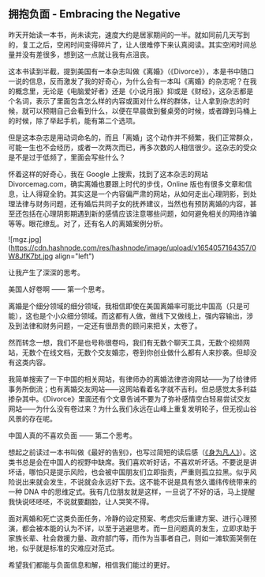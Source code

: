 ## 拥抱负面 - Embracing the Negative

昨天开始读一本书，尚未读完，速度大约是居家期间的一半。就如同前几天写到的，复工之后，空闲时间变得碎片了，让人很难停下来认真阅读。其实空闲时间总量并没有差很多，想到这一点就让我有点沮丧。

这本书读到半截，提到美国有一本杂志叫做《离婚》（《Divorce》），本是书中随口一说的信息，反而激发了我的好奇心，为什么会有一本叫《离婚》的杂志呢？在我的概念里，无论是《电脑爱好者》还是《小说月报》抑或是《财经》，这杂志都是个名词，表示了里面包含怎么样的内容或面对什么样的群体，让人拿到杂志的时候，就可以预期自己会看到什么，以便在早晨做到餐桌旁的时候，或者蹲到马桶上的时候，除了举起手机，能有第二个选项。

但是这本杂志是用动词命名的，而且「离婚」这个动作并不频繁，我们正常群众，可能一生也不会经历，或者一次两次而已，再多次数的人相信很少。这杂志的受众是不是过于低频了，里面会写些什么？

怀着这样的好奇心，我在 Google 上搜索，找到了这本杂志的网站 Divorcemag.com，确实离婚也要跟上时代的步伐，Online 版也有很多文章和信息，让人得窥全豹。其实这是一个内容偏严肃的网站，从如何走出心理阴影，到处理法律与财务问题，还有婚后共同子女的抚养建议，当然也有预防离婚的内容，甚至还包括在心理阴影期遇到新的感情应该注意哪些问题，如何避免相关的网络诈骗等等。眼花缭乱。对了，还有名人的离婚案例分析。


![mgz.jpg](https://cdn.hashnode.com/res/hashnode/image/upload/v1654057164357/0W8JfK7bt.jpg align="left")


让我产生了深深的思考。

美国人好卷啊 —— 第一个思考。

离婚是个细分领域的细分领域，我相信即使在美国离婚率可能比中国高（只是可能），这也是个小众细分领域。而这都有人做，做线下又做线上，强内容输出，涉及到法律和财务问题，一定还有很昂贵的顾问来把关，太卷了。

然而转念一想，我们不是也号称很卷吗，我们有无数个聊天工具，无数个视频网站，无数个在线文档，无数个交友婚恋，卷到你创业做什么都有人来抄袭。但却没有这类内容。

我简单搜索了一下中国的相关网站，有律师办的离婚法律咨询网站——为了给律师事务所倒流；也有离婚交友网站——这网站看着名字就不吉利。但总感觉太多利益掺杂其中。《Divorce》里面还有个文章告诫不要为了弥补感情空白轻易尝试交友网站——为什么没有卷过来？为什么我们永远在山峰上重复发明轮子，但无视山谷风景的存在呢。

中国人真的不喜欢负面 —— 第二个思考。

想起之前读过一本书叫做《最好的告别》，也写过简短的读后感（[《身为凡人》](https://someonegao.com/being-mortal)）。这类书总是会在中国人的视野中缺席。我们喜欢听好话，不喜欢听坏话。不要说是讲坏话，哪怕只是提示风险，也会被中国朋友们立即指责，严重则孤立拉黑。似乎风险说出来就会发生，不说就会永远好下去。这不能不说是具有悠久谶纬传统带来的一种 DNA 中的思维定式。我有几位朋友就是这样，一旦说了不好的话，马上提醒我快说呸呸呸，不说就要翻脸，让人哭笑不得。

面对离婚和死亡这类负面任务，冷静的设定预案、考虑灾后重建方案、进行心理预演，都会被本能的认为不详，以至于逃避思考。而一旦问题真的发生，立即求助于家族长辈、社会救援力量、政府部门等，而作为当事者自己，则如一滩软面哭倒在地，似乎就是标准的灾难应对范式。

希望我们都能与负面信息和解，相信我们能过的更好。









